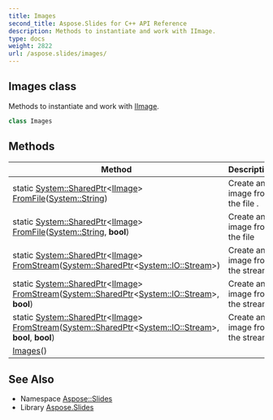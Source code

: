 ```yaml
---
title: Images
second_title: Aspose.Slides for C++ API Reference
description: Methods to instantiate and work with IImage.
type: docs
weight: 2822
url: /aspose.slides/images/
---
```

## Images class


Methods to instantiate and work with [IImage](../iimage/).

```cpp
class Images
```

## Methods

| Method | Description |
| --- | --- |
| static [System::SharedPtr](../../system/sharedptr/)\<[IImage](../iimage/)\> [FromFile](./fromfile/)([System::String](../../system/string/)) | Create an image from the file . |
| static [System::SharedPtr](../../system/sharedptr/)\<[IImage](../iimage/)\> [FromFile](./fromfile/)([System::String](../../system/string/), **bool**) | Create an image from the file |
| static [System::SharedPtr](../../system/sharedptr/)\<[IImage](../iimage/)\> [FromStream](./fromstream/)([System::SharedPtr](../../system/sharedptr/)\<[System::IO::Stream](../../system.io/stream/)\>) | Create an image from the stream. |
| static [System::SharedPtr](../../system/sharedptr/)\<[IImage](../iimage/)\> [FromStream](./fromstream/)([System::SharedPtr](../../system/sharedptr/)\<[System::IO::Stream](../../system.io/stream/)\>, **bool**) | Create an image from the stream. |
| static [System::SharedPtr](../../system/sharedptr/)\<[IImage](../iimage/)\> [FromStream](./fromstream/)([System::SharedPtr](../../system/sharedptr/)\<[System::IO::Stream](../../system.io/stream/)\>, **bool**, **bool**) | Create an image from the stream. |
|  [Images](./images/)() |  |
## See Also

* Namespace [Aspose::Slides](../)
* Library [Aspose.Slides](../../)
